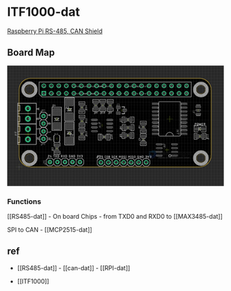 
# ITF1000-dat 


[Raspberry Pi RS-485, CAN Shield](https://www.electrodragon.com/product/raspberry-pi-rs-485-can-shield/)

## Board Map 

![](2024-01-17-16-01-14.png)

### Functions 

[[RS485-dat]] - On board Chips - from TXD0 and RXD0 to [[MAX3485-dat]]

SPI to CAN - [[MCP2515-dat]]

## ref 

- [[RS485-dat]] - [[can-dat]] - [[RPI-dat]]

- [[ITF1000]]